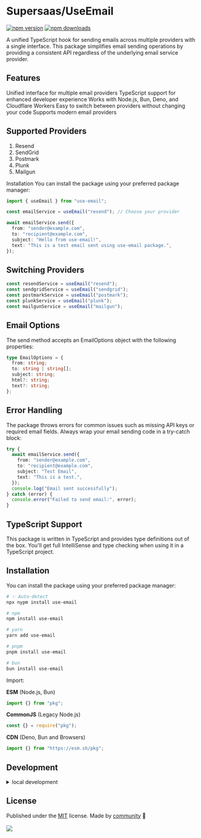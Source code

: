 # Supersaas/UseEmail

<!-- automd:badges color=yellow -->

[![npm version](https://img.shields.io/npm/v/use-email?color=yellow)](https://npmjs.com/package/use-email)
[![npm downloads](https://img.shields.io/npm/dm/use-email?color=yellow)](https://npmjs.com/package/use-email)

<!-- /automd -->

A unified TypeScript hook for sending emails across multiple providers with a single interface. This package simplifies email sending operations by providing a consistent API regardless of the underlying email service provider.

## Features

Unified interface for multiple email providers
TypeScript support for enhanced developer experience
Works with Node.js, Bun, Deno, and Cloudflare Workers
Easy to switch between providers without changing your code
Supports modern email providers

## Supported Providers

1. Resend
2. SendGrid
3. Postmark
4. Plunk
5. Mailgun

Installation
You can install the package using your preferred package manager:

```ts
import { useEmail } from "use-email";

const emailService = useEmail("resend"); // Choose your provider

await emailService.send({
  from: "sender@example.com",
  to: "recipient@example.com",
  subject: "Hello from use-email!",
  text: "This is a test email sent using use-email package.",
});
```

## Switching Providers

```ts
const resendService = useEmail("resend");
const sendgridService = useEmail("sendgrid");
const postmarkService = useEmail("postmark");
const plunkService = useEmail("plunk");
const mailgunService = useEmail("mailgun");
```

## Email Options

The send method accepts an EmailOptions object with the following properties:

```ts
type EmailOptions = {
  from: string;
  to: string | string[];
  subject: string;
  html?: string;
  text?: string;
};
```

## Error Handling

The package throws errors for common issues such as missing API keys or required email fields. Always wrap your email sending code in a try-catch block:

```ts
try {
  await emailService.send({
    from: "sender@example.com",
    to: "recipient@example.com",
    subject: "Test Email",
    text: "This is a test.",
  });
  console.log("Email sent successfully");
} catch (error) {
  console.error("Failed to send email:", error);
}
```

## TypeScript Support

This package is written in TypeScript and provides type definitions out of the box. You'll get full IntelliSense and type checking when using it in a TypeScript project.

## Installation

You can install the package using your preferred package manager:

<!-- automd:pm-install -->

```sh
# ✨ Auto-detect
npx nypm install use-email

# npm
npm install use-email

# yarn
yarn add use-email

# pnpm
pnpm install use-email

# bun
bun install use-email
```

<!-- /automd -->

Import:

<!-- automd:jsimport cjs cdn name="pkg" -->

**ESM** (Node.js, Bun)

```js
import {} from "pkg";
```

**CommonJS** (Legacy Node.js)

```js
const {} = require("pkg");
```

**CDN** (Deno, Bun and Browsers)

```js
import {} from "https://esm.sh/pkg";
```

<!-- /automd -->

## Development

<details>

<summary>local development</summary>

- Clone this repository
- Install latest LTS version of [Node.js](https://nodejs.org/en/)
- Enable [Corepack](https://github.com/nodejs/corepack) using `corepack enable`
- Install dependencies using `pnpm install`
- Run interactive tests using `pnpm dev`

</details>

## License

Published under the [MIT](https://github.com/SupersaasHQ/useEmail/blob/main/LICENSE) license.
Made by [community](https://github.com/SupersaasHQ/useEmail/graphs/contributors) 💛
<br><br>
<a href="https://github.com/SupersaasHQ/useEmail/graphs/contributors">
<img src="https://contrib.rocks/image?repo=SupersaasHQ/useEmail" />
</a>
